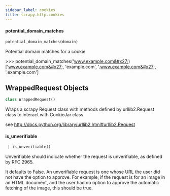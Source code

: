 ```yaml
---
sidebar_label: cookies
title: scrapy.http.cookies
---
```


#### potential\_domain\_matches

```python
potential_domain_matches(domain)
```

Potential domain matches for a cookie

&gt;&gt;&gt; potential_domain_matches(&#x27;www.example.com&#x27;)
[&#x27;www.example.com&#x27;, &#x27;example.com&#x27;, &#x27;.www.example.com&#x27;, &#x27;.example.com&#x27;]

## WrappedRequest Objects

```python
class WrappedRequest()
```

Wraps a scrapy Request class with methods defined by urllib2.Request class to interact with CookieJar class

see http://docs.python.org/library/urllib2.html#urllib2.Request

#### is\_unverifiable

```python
 | is_unverifiable()
```

Unverifiable should indicate whether the request is unverifiable, as defined by RFC 2965.

It defaults to False. An unverifiable request is one whose URL the user did not have the
option to approve. For example, if the request is for an image in an
HTML document, and the user had no option to approve the automatic
fetching of the image, this should be true.

